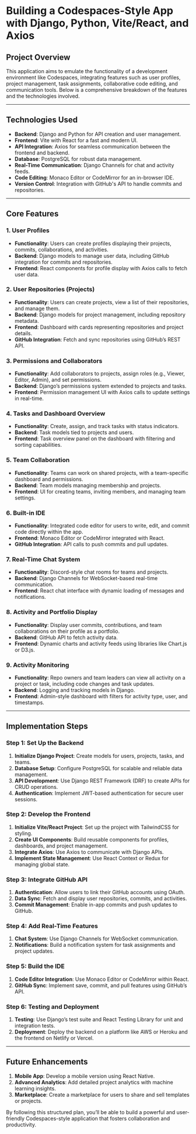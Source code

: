 # Building a Codespaces-Style App with Django, Python, Vite/React, and Axios

## Project Overview
This application aims to emulate the functionality of a development environment like Codespaces, integrating features such as user profiles, project management, task assignments, collaborative code editing, and communication tools. Below is a comprehensive breakdown of the features and the technologies involved.

---

## Technologies Used
- **Backend**: Django and Python for API creation and user management.
- **Frontend**: Vite with React for a fast and modern UI.
- **API Integration**: Axios for seamless communication between the frontend and backend.
- **Database**: PostgreSQL for robust data management.
- **Real-Time Communication**: Django Channels for chat and activity feeds.
- **Code Editing**: Monaco Editor or CodeMirror for an in-browser IDE.
- **Version Control**: Integration with GitHub's API to handle commits and repositories.

---

## Core Features

### 1. User Profiles
- **Functionality**: Users can create profiles displaying their projects, commits, collaborations, and activities.
- **Backend**: Django models to manage user data, including GitHub integration for commits and repositories.
- **Frontend**: React components for profile display with Axios calls to fetch user data.

### 2. User Repositories (Projects)
- **Functionality**: Users can create projects, view a list of their repositories, and manage them.
- **Backend**: Django models for project management, including repository metadata.
- **Frontend**: Dashboard with cards representing repositories and project details.
- **GitHub Integration**: Fetch and sync repositories using GitHub’s REST API.

### 3. Permissions and Collaborators
- **Functionality**: Add collaborators to projects, assign roles (e.g., Viewer, Editor, Admin), and set permissions.
- **Backend**: Django’s permissions system extended to projects and tasks.
- **Frontend**: Permission management UI with Axios calls to update settings in real-time.

### 4. Tasks and Dashboard Overview
- **Functionality**: Create, assign, and track tasks with status indicators.
- **Backend**: Task models tied to projects and users.
- **Frontend**: Task overview panel on the dashboard with filtering and sorting capabilities.

### 5. Team Collaboration
- **Functionality**: Teams can work on shared projects, with a team-specific dashboard and permissions.
- **Backend**: Team models managing membership and projects.
- **Frontend**: UI for creating teams, inviting members, and managing team settings.

### 6. Built-in IDE
- **Functionality**: Integrated code editor for users to write, edit, and commit code directly within the app.
- **Frontend**: Monaco Editor or CodeMirror integrated with React.
- **GitHub Integration**: API calls to push commits and pull updates.

### 7. Real-Time Chat System
- **Functionality**: Discord-style chat rooms for teams and projects.
- **Backend**: Django Channels for WebSocket-based real-time communication.
- **Frontend**: React chat interface with dynamic loading of messages and notifications.

### 8. Activity and Portfolio Display
- **Functionality**: Display user commits, contributions, and team collaborations on their profile as a portfolio.
- **Backend**: GitHub API to fetch activity data.
- **Frontend**: Dynamic charts and activity feeds using libraries like Chart.js or D3.js.

### 9. Activity Monitoring
- **Functionality**: Repo owners and team leaders can view all activity on a project or task, including code changes and task updates.
- **Backend**: Logging and tracking models in Django.
- **Frontend**: Admin-style dashboard with filters for activity type, user, and timestamps.

---

## Implementation Steps

### Step 1: Set Up the Backend
1. **Initialize Django Project**: Create models for users, projects, tasks, and teams.
2. **Database Setup**: Configure PostgreSQL for scalable and reliable data management.
3. **API Development**: Use Django REST Framework (DRF) to create APIs for CRUD operations.
4. **Authentication**: Implement JWT-based authentication for secure user sessions.

### Step 2: Develop the Frontend
1. **Initialize Vite/React Project**: Set up the project with TailwindCSS for styling.
2. **Create UI Components**: Build reusable components for profiles, dashboards, and project management.
3. **Integrate Axios**: Use Axios to communicate with Django APIs.
4. **Implement State Management**: Use React Context or Redux for managing global state.

### Step 3: Integrate GitHub API
1. **Authentication**: Allow users to link their GitHub accounts using OAuth.
2. **Data Sync**: Fetch and display user repositories, commits, and activities.
3. **Commit Management**: Enable in-app commits and push updates to GitHub.

### Step 4: Add Real-Time Features
1. **Chat System**: Use Django Channels for WebSocket communication.
2. **Notifications**: Build a notification system for task assignments and project updates.

### Step 5: Build the IDE
1. **Code Editor Integration**: Use Monaco Editor or CodeMirror within React.
2. **GitHub Sync**: Implement save, commit, and pull features using GitHub’s API.

### Step 6: Testing and Deployment
1. **Testing**: Use Django’s test suite and React Testing Library for unit and integration tests.
2. **Deployment**: Deploy the backend on a platform like AWS or Heroku and the frontend on Netlify or Vercel.

---

## Future Enhancements
1. **Mobile App**: Develop a mobile version using React Native.
2. **Advanced Analytics**: Add detailed project analytics with machine learning insights.
3. **Marketplace**: Create a marketplace for users to share and sell templates or projects.

By following this structured plan, you’ll be able to build a powerful and user-friendly Codespaces-style application that fosters collaboration and productivity.

